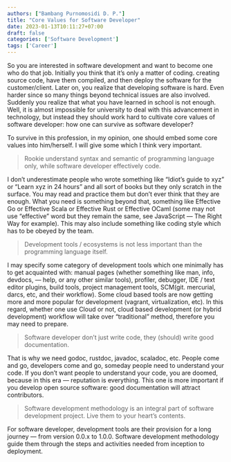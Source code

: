 ```yaml
---
authors: ["Bambang Purnomosidi D. P."]
title: "Core Values for Software Developer"
date: 2023-01-13T10:11:27+07:00
draft: false
categories: ['Software Development']
tags: ['Career']
---
```


So you are interested in software development and want to become one who do that job. Initially you think that it’s only a matter of coding. creating source code, have them compiled, and then deploy the software for the customer/client. Later on, you realize that developing software is hard. Even harder since so many things beyond technical issues are also involved. Suddenly you realize that what you have learned in school is not enough. Well, it is almost impossible for university to deal with this advancement in technology, but instead they should work hard to cultivate core values of software developer: how one can survive as software developer?

To survive in this profession, in my opinion, one should embed some core values into him/herself. I will give some which I think very important.

> Rookie understand syntax and semantic of programming language only, while software developer effectively code.

I don’t underestimate people who wrote something like “Idiot’s guide to xyz” or “Learn xyz in 24 hours” and all sort of books but they only scratch in the surface. You may read and practice them but don’t ever think that they are enough. What you need is something beyond that, something like Effective Go or Effective Scala or Effective Rust or Effective OCaml (some may not use “effective” word but they remain the same, see JavaScript — The Right Way for example). This may also include something like coding style which has to be obeyed by the team.

> Development tools / ecosystems is not less important than the programming language itself.

I may specify some category of development tools which one minimally has to get acquainted with: manual pages (whether something like man, info, devdocs, — help, or any other similar tools), profiler, debugger, IDE / text editor plugins, build tools, project management tools, SCM(git. mercurial, darcs, etc, and their workflow). Some cloud based tools are now getting more and more popular for development (vagrant, virtualization, etc). In this regard, whether one use Cloud or not, cloud based development (or hybrid development) workflow will take over “traditional” method, therefore you may need to prepare.

> Software developer don’t just write code, they (should) write good documentation.

That is why we need godoc, rustdoc, javadoc, scaladoc, etc. People come and go, developers come and go, someday people need to understand your code. If you don’t want people to understand your code, you are doomed, because in this era — reputation is everything. This one is more important if you develop open source software: good documentation will attract contributors.

> Software development methodology is an integral part of software development project. Live them to your heart’s contents.

For software developer, development tools are their provision for a long journey — from version 0.0.x to 1.0.0. Software development methodology guide them through the steps and activities needed from inception to deployment.

